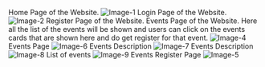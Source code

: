 Home Page of the Website.
![Image-1](https://user-images.githubusercontent.com/76051929/205584639-fc2835c4-b7ab-4f93-a6fb-7edf4242ac47.png)
Login Page of the Website.
![Image-2](https://user-images.githubusercontent.com/76051929/205584645-9ab7e1c1-d6fa-41fa-81db-fdb229abc806.png)
Register Page of the Website.
Events Page of the Website. Here all the list of the events will be shown and users can click on the events cards that are shown here and do get register for that event.
![Image-4](https://user-images.githubusercontent.com/76051929/205584649-05ed6fdf-acd5-4539-adb0-fee40a96da49.png)
Events Page
![Image-6](https://user-images.githubusercontent.com/76051929/205584658-c1853849-ea53-4cd0-bd03-459ed4a2f57f.png)
Events Description
![Image-7](https://user-images.githubusercontent.com/76051929/205584669-c412b261-92ea-4b81-a2c6-29833999fcd7.png)
Events Description
![Image-8](https://user-images.githubusercontent.com/76051929/205584671-fbdd8812-fd01-490c-be3f-ddf45562a751.png)
List of events 
![Image-9](https://user-images.githubusercontent.com/76051929/205584677-744aa22d-9469-403d-822b-c1cfb94e3a72.png)
Events Register Page
![Image-5](https://user-images.githubusercontent.com/76051929/205584657-22d2c4bc-e669-439b-98f4-2b223f1c5e70.png)
